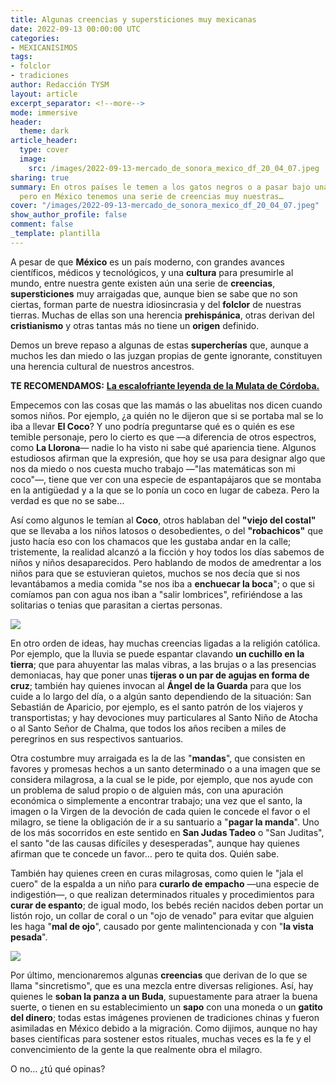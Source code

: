 ```yaml
---
title: Algunas creencias y supersticiones muy mexicanas
date: 2022-09-13 00:00:00 UTC
categories:
- MEXICANISIMOS
tags:
- folclor
- tradiciones
author: Redacción TYSM
layout: article
excerpt_separator: <!--more-->
mode: immersive
header:
  theme: dark
article_header:
  type: cover
  image:
    src: /images/2022-09-13-mercado_de_sonora_mexico_df_20_04_07.jpeg
sharing: true
summary: En otros países le temen a los gatos negros o a pasar bajo una escalera,
  pero en México tenemos una serie de creencias muy nuestras…
cover: "/images/2022-09-13-mercado_de_sonora_mexico_df_20_04_07.jpeg"
show_author_profile: false
comment: false
_template: plantilla
---
```







A pesar de que **México** es un país moderno, con grandes avances científicos, médicos y tecnológicos, y una **cultura** para presumirle al mundo, entre nuestra gente existen aún una serie de **creencias**, **supersticiones** muy arraigadas que, aunque bien se sabe que no son ciertas, forman parte de nuestra idiosincrasia y del **folclor** de nuestras tierras. Muchas de ellas son una herencia **prehispánica**, otras derivan del **cristianismo** y otras tantas más no tiene un **origen** definido.

Demos un breve repaso a algunas de estas **supercherías** que, aunque a muchos les dan miedo o las juzgan propias de gente ignorante, constituyen una herencia cultural de nuestros ancestros.

**TE RECOMENDAMOS:** [**La escalofriante leyenda de la Mulata de Córdoba.**](https://blog.tonoysumariachi.com/mexicanisimos/2022/04/21/la-escalofriante-leyenda-de-la-mulata-de-cordoba.html)

Empecemos con las cosas que las mamás o las abuelitas nos dicen cuando somos niños. Por ejemplo, ¿a quién no le dijeron que si se portaba mal se lo iba a llevar **El Coco**? Y uno podría preguntarse qué es o quién es ese temible personaje, pero lo cierto es que —a diferencia de otros espectros, como **La Llorona**— nadie lo ha visto ni sabe qué apariencia tiene. Algunos estudiosos afirman que la expresión, que hoy se usa para designar algo que nos da miedo o nos cuesta mucho trabajo —"las matemáticas son mi coco"—, tiene que ver con una especie de espantapájaros que se montaba en la antigüedad y a la que se lo ponía un coco en lugar de cabeza. Pero la verdad es que no se sabe…

Así como algunos le temían al **Coco**, otros hablaban del **"viejo del costal"** que se llevaba a los niños latosos o desobedientes, o del **"robachicos"** que justo hacía eso con los chamacos que les gustaba andar en la calle; tristemente, la realidad alcanzó a la ficción y hoy todos los días sabemos de niños y niños desaparecidos. Pero hablando de modos de amedrentar a los niños para que se estuvieran quietos, muchos se nos decía que si nos levantábamos a media comida "se nos iba a **enchuecar la boca**"; o que si comíamos pan con agua nos iban a "salir lombrices", refiriéndose a las solitarias o tenias que parasitan a ciertas personas.

![](https://upload.wikimedia.org/wikipedia/commons/thumb/2/26/Pintura_de_un_%C3%A1ngel_en_el_techo_del_Santuario_Parroquial_de_Nuestra_Se%C3%B1ora_de_los_Dolores.JPG/1024px-Pintura_de_un_%C3%A1ngel_en_el_techo_del_Santuario_Parroquial_de_Nuestra_Se%C3%B1ora_de_los_Dolores.JPG)

En otro orden de ideas, hay muchas creencias ligadas a la religión católica. Por ejemplo, que la lluvia se puede espantar clavando **un cuchillo en la tierra**; que para ahuyentar las malas vibras, a las brujas o a las presencias demoniacas, hay que poner unas **tijeras o un par de agujas en forma de cruz**; también hay quienes invocan al **Ángel de la Guarda** para que los cuide a lo largo del día, o a algún santo dependiendo de la situación: San Sebastián de Aparicio, por ejemplo, es el santo patrón de los viajeros y transportistas; y hay devociones muy particulares al Santo Niño de Atocha o al Santo Señor de Chalma, que todos los años reciben a miles de peregrinos en sus respectivos santuarios.

Otra costumbre muy arraigada es la de las "**mandas**", que consisten en favores y promesas hechos a un santo determinado o a una imagen que se considera milagrosa, a la cual se le pide, por ejemplo, que nos ayude con un problema de salud propio o de alguien más, con una apuración económica o simplemente a encontrar trabajo; una vez que el santo, la imagen o la Virgen de la devoción de cada quien le concede el favor o el milagro, se tiene la obligación de ir a su santuario a "**pagar la manda**". Uno de los más socorridos en este sentido en **San Judas Tadeo** o "San Juditas", el santo "de las causas difíciles y desesperadas", aunque hay quienes afirman que te concede un favor… pero te quita dos. Quién sabe.

También hay quienes creen en curas milagrosas, como quien le "jala el cuero" de la espalda a un niño para **curarlo de empacho** —una especie de indigestión—, o que realizan determinados rituales y procedimientos para **curar de espanto**; de igual modo, los bebés recién nacidos deben portar un listón rojo, un collar de coral o un "ojo de venado" para evitar que alguien les haga "**mal de ojo**", causado por gente malintencionada y con "**la vista pesada**".

![](https://upload.wikimedia.org/wikipedia/commons/thumb/3/32/Venta_de_amuletos.jpg/1024px-Venta_de_amuletos.jpg)

Por último, mencionaremos algunas **creencias** que derivan de lo que se llama "sincretismo", que es una mezcla entre diversas religiones. Así, hay quienes le **soban la panza a un Buda**, supuestamente para atraer la buena suerte, o tienen en su establecimiento un **sapo** con una moneda o un **gatito del dinero**; todas estas imágenes provienen de tradiciones chinas y fueron asimiladas en México debido a la migración. Como dijimos, aunque no hay bases científicas para sostener estos rituales, muchas veces es la fe y el convencimiento de la gente la que realmente obra el milagro.

O no… ¿tú qué opinas?
